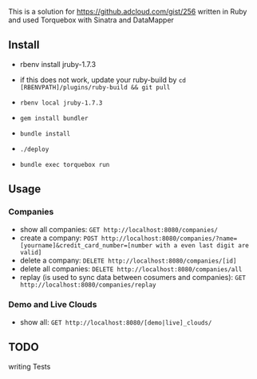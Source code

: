This is a solution for https://github.adcloud.com/gist/256 written in Ruby and used Torquebox with Sinatra and DataMapper

## Install

* rbenv install jruby-1.7.3

 *  if this does not work, update your ruby-build by `cd [RBENVPATH]/plugins/ruby-build && git pull`

* `rbenv local jruby-1.7.3`
* `gem install bundler`
* `bundle install`
* `./deploy`
* `bundle exec torquebox run`


## Usage

### Companies
* show all companies: `GET http://localhost:8080/companies/`
* create a company: `POST http://localhost:8080/companies/?name=[yourname]&credit_card_number=[number with a even last digit are valid]`
* delete a company: `DELETE http://localhost:8080/companies/[id]`
* delete all companies: `DELETE http://localhost:8080/companies/all`
* replay (is used to sync data between cosumers and companies): `GET http://localhost:8080/companies/replay`

### Demo and Live Clouds

* show all: `GET http://localhost:8080/[demo|live]_clouds/`


## TODO

writing Tests
